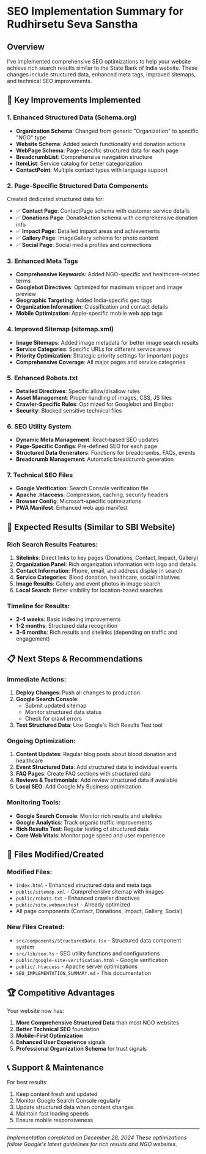# SEO Implementation Summary for Rudhirsetu Seva Sanstha

## Overview
I've implemented comprehensive SEO optimizations to help your website achieve rich search results similar to the State Bank of India website. These changes include structured data, enhanced meta tags, improved sitemaps, and technical SEO improvements.

## 🚀 Key Improvements Implemented

### 1. **Enhanced Structured Data (Schema.org)**
- **Organization Schema**: Changed from generic "Organization" to specific "NGO" type
- **Website Schema**: Added search functionality and donation actions
- **WebPage Schema**: Page-specific structured data for each page
- **BreadcrumbList**: Comprehensive navigation structure
- **ItemList**: Service catalog for better categorization
- **ContactPoint**: Multiple contact types with language support

### 2. **Page-Specific Structured Data Components**
Created dedicated structured data for:
- ✅ **Contact Page**: ContactPage schema with customer service details
- ✅ **Donations Page**: DonateAction schema with comprehensive donation info
- ✅ **Impact Page**: Detailed impact areas and achievements
- ✅ **Gallery Page**: ImageGallery schema for photo content
- ✅ **Social Page**: Social media profiles and connections

### 3. **Enhanced Meta Tags**
- **Comprehensive Keywords**: Added NGO-specific and healthcare-related terms
- **Googlebot Directives**: Optimized for maximum snippet and image preview
- **Geographic Targeting**: Added India-specific geo tags
- **Organization Information**: Classification and contact details
- **Mobile Optimization**: Apple-specific mobile web app tags

### 4. **Improved Sitemap (sitemap.xml)**
- **Image Sitemaps**: Added image metadata for better image search results
- **Service Categories**: Specific URLs for different service areas
- **Priority Optimization**: Strategic priority settings for important pages
- **Comprehensive Coverage**: All major pages and service categories

### 5. **Enhanced Robots.txt**
- **Detailed Directives**: Specific allow/disallow rules
- **Asset Management**: Proper handling of images, CSS, JS files
- **Crawler-Specific Rules**: Optimized for Googlebot and Bingbot
- **Security**: Blocked sensitive technical files

### 6. **SEO Utility System**
- **Dynamic Meta Management**: React-based SEO updates
- **Page-Specific Configs**: Pre-defined SEO for each page
- **Structured Data Generators**: Functions for breadcrumbs, FAQs, events
- **Breadcrumb Management**: Automatic breadcrumb generation

### 7. **Technical SEO Files**
- **Google Verification**: Search Console verification file
- **Apache .htaccess**: Compression, caching, security headers
- **Browser Config**: Microsoft-specific optimizations
- **PWA Manifest**: Enhanced web app manifest

## 🎯 Expected Results (Similar to SBI Website)

### Rich Search Results Features:
1. **Sitelinks**: Direct links to key pages (Donations, Contact, Impact, Gallery)
2. **Organization Panel**: Rich organization information with logo and details
3. **Contact Information**: Phone, email, and address display in search
4. **Service Categories**: Blood donation, healthcare, social initiatives
5. **Image Results**: Gallery and event photos in image search
6. **Local Search**: Better visibility for location-based searches

### Timeline for Results:
- **2-4 weeks**: Basic indexing improvements
- **1-2 months**: Structured data recognition
- **3-6 months**: Rich results and sitelinks (depending on traffic and engagement)

## 📋 Next Steps & Recommendations

### Immediate Actions:
1. **Deploy Changes**: Push all changes to production
2. **Google Search Console**: 
   - Submit updated sitemap
   - Monitor structured data status
   - Check for crawl errors
3. **Test Structured Data**: Use Google's Rich Results Test tool

### Ongoing Optimization:
1. **Content Updates**: Regular blog posts about blood donation and healthcare
2. **Event Structured Data**: Add structured data to individual events
3. **FAQ Pages**: Create FAQ sections with structured data
4. **Reviews & Testimonials**: Add review structured data if available
5. **Local SEO**: Add Google My Business optimization

### Monitoring Tools:
- **Google Search Console**: Monitor rich results and sitelinks
- **Google Analytics**: Track organic traffic improvements
- **Rich Results Test**: Regular testing of structured data
- **Core Web Vitals**: Monitor page speed and user experience

## 🔧 Files Modified/Created

### Modified Files:
- `index.html` - Enhanced structured data and meta tags
- `public/sitemap.xml` - Comprehensive sitemap with images
- `public/robots.txt` - Enhanced crawler directives
- `public/site.webmanifest` - Already optimized
- All page components (Contact, Donations, Impact, Gallery, Social)

### New Files Created:
- `src/components/StructuredData.tsx` - Structured data component system
- `src/lib/seo.ts` - SEO utility functions and configurations
- `public/google-site-verification.html` - Google verification
- `public/.htaccess` - Apache server optimizations
- `SEO_IMPLEMENTATION_SUMMARY.md` - This documentation

## 🏆 Competitive Advantages

Your website now has:
1. **More Comprehensive Structured Data** than most NGO websites
2. **Better Technical SEO** foundation
3. **Mobile-First Optimization**
4. **Enhanced User Experience** signals
5. **Professional Organization Schema** for trust signals

## 📞 Support & Maintenance

For best results:
1. Keep content fresh and updated
2. Monitor Google Search Console regularly
3. Update structured data when content changes
4. Maintain fast loading speeds
5. Ensure mobile responsiveness

---

*Implementation completed on December 28, 2024*
*These optimizations follow Google's latest guidelines for rich results and NGO websites.* 